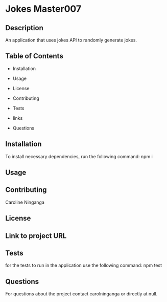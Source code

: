 
# Jokes Master007

## Description
An application that uses jokes API to randomly generate jokes.

## Table of Contents

* Installation

* Usage

* License

* Contributing

* Tests

* links

* Questions

## Installation

To install necessary dependencies, run the following command:
npm i

## Usage


## Contributing 
Caroline Ninganga

## License


## Link to project URL


## Tests

for the tests to run in the application use the following command:
npm test

## Questions

For questions about the project contact carolninganga or directly at null.


